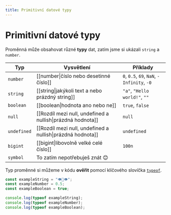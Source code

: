 ```yaml
---
title: Primitivní datové typy
---
```

# Primitivní datové typy
Proměnná může obsahovat různé **typy** dat, zatím jsme si ukázali `string` a `number`.

| Typ         | Vysvětlení                                                 | Příklady                                   |
| ----------- | ---------------------------------------------------------- | ------------------------------------------ |
| `number`    | [[number\|číslo nebo desetinné číslo]]                     | `0`, `0.5`, `69`, `NaN`, `-Infinity`, `-0` |
| `string`    | [[string\|jakýkoli text a nebo prázdný string]]            | `"a"`, `"Hello world!"`, `""`              |
| `boolean`   | [[boolean\|hodnota ano nebo ne]]                           | `true`, `false`                            |
| `null`      | [[Rozdíl mezi null, undefined a nullish\|prázdná hodnota]] | `null`                                     |
| `undefined` | [[Rozdíl mezi null, undefined a nullish\|prázdná hodnota]] | `undefined`                                |
| `bigint`    | [[bigint\|libovolně velké celé číslo]]                     | `100n`                                     |
| `symbol`    | To zatím nepotřebuješ znát 😊                              |                                            |
Typ proměnné si můžeme v kódu **ověřit** pomocí klíčového slovíčka [`typeof`](https://developer.mozilla.org/en-US/docs/Web/JavaScript/Reference/Operators/typeof).

```javascript
const exampleString = "👁👅👁";
const exampleNumber = 0.5;
const exampleBoolean = true;

console.log(typeof exampleString);
console.log(typeof exampleNumber);
console.log(typeof exampleBoolean);
```